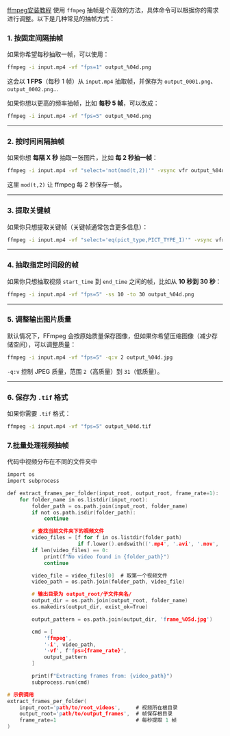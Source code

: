 [ffmpeg安装教程](https://blog.csdn.net/csdn_yudong/article/details/129182648)
使用 `ffmpeg` 抽帧是个高效的方法，具体命令可以根据你的需求进行调整。以下是几种常见的抽帧方式：

### 1. **按固定间隔抽帧**
如果你希望每秒抽取一帧，可以使用：
```bash
ffmpeg -i input.mp4 -vf "fps=1" output_%04d.png
```
这会以 **1 FPS**（每秒 1 帧）从 `input.mp4` 抽取帧，并保存为 `output_0001.png`、`output_0002.png`...

如果你想以更高的频率抽帧，比如 **每秒 5 帧**，可以改成：
```bash
ffmpeg -i input.mp4 -vf "fps=5" output_%04d.png
```

---

### 2. **按时间间隔抽帧**
如果你想 **每隔 X 秒** 抽取一张图片，比如 **每 2 秒抽一帧**：
```bash
ffmpeg -i input.mp4 -vf "select='not(mod(t,2))'" -vsync vfr output_%04d.png
```
这里 `mod(t,2)` 让 ffmpeg 每 2 秒保存一帧。

---

### 3. **提取关键帧**
如果你只想提取关键帧（关键帧通常包含更多信息）：
```bash
ffmpeg -i input.mp4 -vf "select='eq(pict_type,PICT_TYPE_I)'" -vsync vfr output_%04d.png
```

---

### 4. **抽取指定时间段的帧**
如果你只想抽取视频 `start_time` 到 `end_time` 之间的帧，比如从 **10 秒到 30 秒**：
```bash
ffmpeg -i input.mp4 -vf "fps=5" -ss 10 -to 30 output_%04d.png
```

---

### 5. **调整输出图片质量**
默认情况下，FFmpeg 会按原始质量保存图像，但如果你希望压缩图像（减少存储空间），可以调整质量：
```bash
ffmpeg -i input.mp4 -vf "fps=5" -q:v 2 output_%04d.jpg
```
`-q:v` 控制 JPEG 质量，范围 `2`（高质量）到 `31`（低质量）。

---

### 6. **保存为 `.tif` 格式**
如果你需要 `.tif` 格式：
```bash
ffmpeg -i input.mp4 -vf "fps=5" output_%04d.tif
```
### 7.**批量处理视频抽帧**
代码中视频分布在不同的文件夹中

```c
import os
import subprocess

def extract_frames_per_folder(input_root, output_root, frame_rate=1):
    for folder_name in os.listdir(input_root):
        folder_path = os.path.join(input_root, folder_name)
        if not os.path.isdir(folder_path):
            continue

        # 查找当前文件夹下的视频文件
        video_files = [f for f in os.listdir(folder_path)
                       if f.lower().endswith(('.mp4', '.avi', '.mov', '.mkv'))]
        if len(video_files) == 0:
            print(f"No video found in {folder_path}")
            continue

        video_file = video_files[0]  # 取第一个视频文件
        video_path = os.path.join(folder_path, video_file)

        # 输出目录为 output_root/子文件夹名/
        output_dir = os.path.join(output_root, folder_name)
        os.makedirs(output_dir, exist_ok=True)

        output_pattern = os.path.join(output_dir, 'frame_%05d.jpg')

        cmd = [
            'ffmpeg',
            '-i', video_path,
            '-vf', f'fps={frame_rate}',
            output_pattern
        ]

        print(f"Extracting frames from: {video_path}")
        subprocess.run(cmd)

# 示例调用
extract_frames_per_folder(
    input_root='path/to/root_videos',     # 视频所在根目录
    output_root='path/to/output_frames',  # 帧保存根目录
    frame_rate=1                          # 每秒提取 1 帧
)

```
